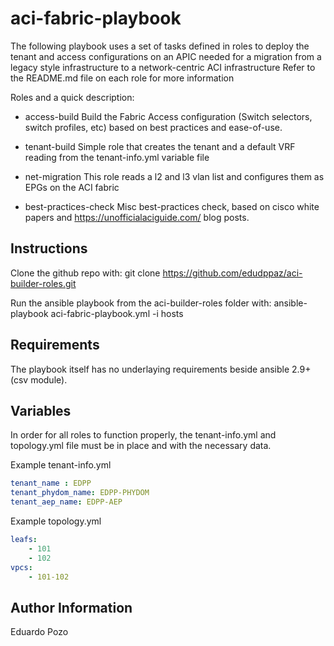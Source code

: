 aci-fabric-playbook
=========

The following playbook uses a set of tasks defined in roles to deploy the tenant and access configurations on an APIC needed for a migration from a legacy style infrastructure to a network-centric ACI infrastructure
Refer to the README.md file on each role for more information

Roles and a quick description:

 - access-build
 Build the Fabric Access configuration (Switch selectors, switch profiles, etc) based on best practices and ease-of-use. 

 - tenant-build
 Simple role that creates the tenant and a default VRF reading from the tenant-info.yml variable file

 - net-migration
This role reads a l2 and l3 vlan list and configures them as EPGs on the ACI fabric

 - best-practices-check
 Misc best-practices check, based on cisco white papers and https://unofficialaciguide.com/ blog posts.

Instructions
------------
Clone the github repo with: git clone https://github.com/edudppaz/aci-builder-roles.git

Run the ansible playbook from the aci-builder-roles folder with: ansible-playbook aci-fabric-playbook.yml -i hosts

Requirements
------------

The playbook itself has no underlaying requirements beside ansible 2.9+ (csv module). 

Variables
--------------

In order for all roles to function properly, the tenant-info.yml and topology.yml file must be in place and with the necessary data.

Example tenant-info.yml
```yaml
tenant_name : EDPP
tenant_phydom_name: EDPP-PHYDOM
tenant_aep_name: EDPP-AEP
```

Example topology.yml
```yaml
leafs:
    - 101
    - 102
vpcs:
    - 101-102
```


Author Information
------------------

Eduardo Pozo
